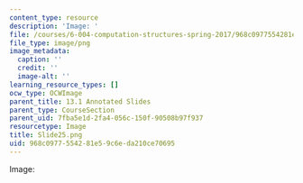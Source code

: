 ```yaml
---
content_type: resource
description: 'Image: '
file: /courses/6-004-computation-structures-spring-2017/968c0977554281e59c6eda210ce70695_Slide25.png
file_type: image/png
image_metadata:
  caption: ''
  credit: ''
  image-alt: ''
learning_resource_types: []
ocw_type: OCWImage
parent_title: 13.1 Annotated Slides
parent_type: CourseSection
parent_uid: 7fba5e1d-2fa4-056c-150f-90508b97f937
resourcetype: Image
title: Slide25.png
uid: 968c0977-5542-81e5-9c6e-da210ce70695
---
```

Image: 

